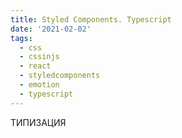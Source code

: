 ```yaml
---
title: Styled Components. Typescript
date: '2021-02-02'
tags:
  - css
  - cssinjs
  - react
  - styledcomponents
  - emotion
  - typescript
---
```


ТИПИЗАЦИЯ